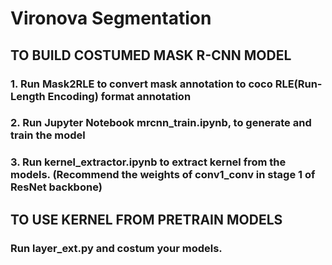 # Vironova Segmentation

## TO BUILD COSTUMED MASK R-CNN MODEL

### 1. Run Mask2RLE to convert mask annotation to coco RLE(Run-Length Encoding) format annotation

### 2. Run Jupyter Notebook mrcnn_train.ipynb, to generate and train the model 

### 3. Run kernel_extractor.ipynb to extract kernel from the models. (Recommend the weights of conv1_conv in stage 1 of ResNet backbone)

## TO USE KERNEL FROM PRETRAIN MODELS

### Run layer_ext.py and costum your models.